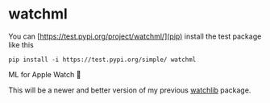 # watchml

You can [https://test.pypi.org/project/watchml/](pip) install the test package like this 
```
pip install -i https://test.pypi.org/simple/ watchml
```

ML for Apple Watch 🤯

This will be a newer and better version of my previous [watchlib](https://github.com/marcjulianschwarz/watchlib) package.
